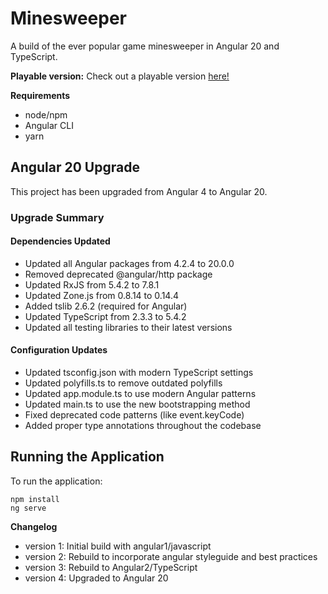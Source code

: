 # Minesweeper

A build of the ever popular game minesweeper in Angular 20 and TypeScript. 

**Playable version:** 
Check out a playable version [here!](http://robinsoepboer.com/minesweeper)

**Requirements**

- node/npm
- Angular CLI
- yarn

## Angular 20 Upgrade

This project has been upgraded from Angular 4 to Angular 20.

### Upgrade Summary

#### Dependencies Updated
- Updated all Angular packages from 4.2.4 to 20.0.0
- Removed deprecated @angular/http package
- Updated RxJS from 5.4.2 to 7.8.1
- Updated Zone.js from 0.8.14 to 0.14.4
- Added tslib 2.6.2 (required for Angular)
- Updated TypeScript from 2.3.3 to 5.4.2
- Updated all testing libraries to their latest versions

#### Configuration Updates
- Updated tsconfig.json with modern TypeScript settings
- Updated polyfills.ts to remove outdated polyfills
- Updated app.module.ts to use modern Angular patterns
- Updated main.ts to use the new bootstrapping method
- Fixed deprecated code patterns (like event.keyCode)
- Added proper type annotations throughout the codebase

## Running the Application

To run the application:

```
npm install
ng serve
```

**Changelog**
- version 1: Initial build with angular1/javascript
- version 2: Rebuild to incorporate angular styleguide and best practices 
- version 3: Rebuild to Angular2/TypeScript
- version 4: Upgraded to Angular 20
